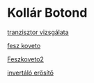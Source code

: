 # Kollár Botond

[tranzisztor vizsgálata](https://boti150.github.io/jegyzokonyv/tranziszmer)

[fesz koveto](https://github.com/Boti150/jegyzokonyv/tree/main/fesz%20koveto)

[Feszkoveto2](https://github.com/Boti150/jegyzokonyv/blob/main/feszkoveto2/index.md)

[invertáló erősítő](https://github.com/Boti150/jegyzokonyv/blob/main/invertaloopamp/index.md)
